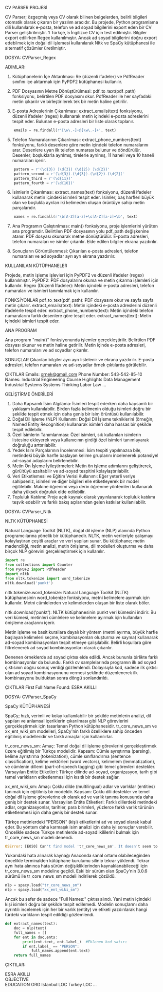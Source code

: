 CV PARSER PROJESİ

CV Parser; özgeçmiş veya CV olarak bilinen belgelerden, belirli bilgileri otomatik olarak çıkaran bir yazılım aracıdır. Bu projede, Python programlama dili kullanılarak e-posta, telefon ve ad soyad bilgilerini export eden bir CV Parser geliştirilmiştir. 1 Türkçe, 5 İngilizce CV için test edilmiştir. Bilgiler export edilirken Regex kullanılmıştır. Ancak ad soyad bilgilerini doğru export edebilmek için doğal dil işlemesi kullanılarak Nltk ve SpaCy kütüphanesi ile alternatif çözümler üretilmiştir. 

DOSYA: CVParser_Regex

ADIMLAR:
1. Kütüphanelerin İçe Aktarılması:
Re (düzenli ifadeler) ve PdfReader sınıfını içe aktarmak için PyPDF2 kütüphanesi kullanılır.

2. PDF Dosyasının Metne Dönüştürülmesi:
pdf_to_text(pdf_path) fonksiyonu, belirtilen PDF dosyasını okur.
PdfReader ile her sayfadaki metin çıkarılır ve birleştirilerek tek bir metin haline getirilir.

3. E-posta Adreslerinin Çıkarılması:
extract_emails(text) fonksiyonu, düzenli ifadeler (regex) kullanarak metin içindeki e-posta adreslerini tespit eder.
Bulunan e-posta adresleri bir liste olarak toplanır.
```python
    emails = re.findall(r'[\w\.-]+@[\w\.-]+', text)
```
5. Telefon Numaralarının Çıkarılması:
extract_phone_numbers(text) fonksiyonu, farklı desenlere göre metin içindeki telefon numaralarını arar.
Desenlere uyan ilk telefon numarası bulunur ve döndürülür.
Desenler; boşluklarla ayrılmış, tirelerle ayrılmış, 11 haneli veya 10 haneli numaraları içerir.
```python
    pattern = r'(\d{3}) (\d{3}) (\d{2}) (\d{2})'
    pattern_second = r'(\d{3})-(\d{3})-(\d{2})-(\d{2})'
    pattern_third = r'(\d{11})'
    pattern_fourth = r'(\d{10})'
```
6. İsimlerin Çıkarılması:
extract_names(text) fonksiyonu, düzenli ifadeler kullanarak metin içindeki isimleri tespit eder.
İsimler, baş harfleri büyük olan ve boşlukla ayrılan iki kelimeden oluşan örüntüye sahip metin parçalarıdır.
```python
    names = re.findall(r'\b[A-Z][a-z]+\s[A-Z][a-z]+\b', text)
```
7. Ana Programın Çalıştırılması:
main() fonksiyonu, proje işlemlerini yürüten ana programdır.
Belirtilen PDF dosyasının yolu pdf_path değişkenine atanır.
PDF dosyası okunarak metne dönüştürülür.
E-posta adresleri, telefon numaraları ve isimler çıkarılır.
Elde edilen bilgiler ekrana yazdırılır.

8. Sonuçların Görüntülenmesi:
Çıkarılan e-posta adresleri, telefon numaraları ve ad soyadlar ayrı ayrı ekrana yazdırılır.

KULLANILAN KÜTÜPHANELER

Projede, metin işleme işlevleri için PyPDF2 ve düzenli ifadeler (regex) kullanılmıştır.
PyPDF2: PDF dosyalarını okuma ve metin çıkarma işlemleri için kullanılır.
Regex (Düzenli İfadeler): Metin içindeki e-posta adresleri, telefon numaraları ve isimleri tanımlamak için kullanılır.

FONKSİYONLAR
pdf_to_text(pdf_path): PDF dosyasını okur ve sayfa sayfa metin çıkarır.
extract_emails(text): Metin içindeki e-posta adreslerini düzenli ifadelerle tespit eder.
extract_phone_numbers(text): Metin içindeki telefon numaralarını farklı desenlere göre tespit eder.
extract_names(text): Metin içindeki isimleri tespit eder.

ANA PROGRAM

Ana program "main()" fonksiyonunda işlemler gerçekleştirilir.
Belirtilen PDF dosyası okunur ve metin haline getirilir.
Metin içinde e-posta adresleri, telefon numaraları ve ad soyadlar çıkarılır.

SONUÇLAR
Çıkarılan bilgiler ayrı ayrı listelenir ve ekrana yazdırılır.
E-posta adresleri, telefon numaraları ve ad-soyadlar örnek çıktılarda görülebilir.

ÇIKTILAR
Emails: ornek@gmail.com
Phone Number: 543-542-85-10
Names:
Industrial Engineering
Course Highlights
Data Management
Industrial Systems
Systems Thinking
Labor Law
...

GELİŞTİRME ÖNERİLERİ

1. Daha Kapsamlı İsim Algılama:
İsimleri tespit ederken daha kapsamlı bir yaklaşım kullanılabilir. Birden fazla kelimenin olduğu isimleri doğru bir şekilde tespit etmek için daha geniş bir isim örüntüsü kullanılabilir.
2. Doğal Dil İşleme (NLP) Kullanımı:
Doğal Dil İşleme tekniklerini (örneğin, Named Entity Recognition) kullanarak isimleri daha hassas bir şekilde tespit edilebilir.
3. Özel İsimlerin Tanımlanması:
Özel isimleri, sık kullanılan isimlerin listesine ekleyerek veya kullanıcının girdiği özel isimleri tanımlayarak doğruluğu arttırılabilir.
4. Yedek İsim Parçalarının İncelenmesi:
İsim tespiti yapılmazsa bile, metindeki büyük harfle başlayan kelime gruplarını incelenerek potansiyel ad-soyad adaylarını belirlenebilir.
5. Metin Ön İşleme İyileştirmeleri:
Metin ön işleme adımlarını geliştirerek, gürültüyü azaltabilir ve ad-soyad tespitini kolaylaştırılabilir.
6. Veri Etiketlemesi ve Eğitim Verisi Kullanımı:
Eğer yeterli veriye sahipseniz, isimleri ve diğer bilgileri elle etiketleyerek bir model eğitilebilir. Makine öğrenimi veya derin öğrenme yöntemleri kullanarak daha yüksek doğruluk elde edilebilir.
7. Topluluk Katılımı:
Proje açık kaynak olarak yayınlanarak topluluk katılımı teşvik edebilir ve farklı bakış açılarından gelen katkılar kullanılabilir.

DOSYA: CVParser_Nltk

NLTK KÜTÜPHANESİ

Natural Language Toolkit (NLTK), doğal dil işleme (NLP) alanında Python programcılarına yönelik bir kütüphanedir. NLTK, metin verileriyle çalışmayı kolaylaştıran çeşitli araçlar ve veri yapıları sunar. Bu kütüphane; metin madenciliği, metin analizi, metin önişleme, dil modelleri oluşturma ve daha birçok NLP görevini gerçekleştirmek için kullanılır.

```python
import re
from collections import Counter
from PyPDF2 import PdfReader
import nltk
from nltk.tokenize import word_tokenize
nltk.download('punkt')
``` 

nltk.tokenize.word_tokenize: Natural Language Toolkit (NLTK) kütüphanesinin word_tokenize fonksiyonu, metni kelimelere ayırmak için kullanılır. Metni cümlelerden ve kelimelerden oluşan bir liste olarak böler.

nltk.download('punkt'): NLTK kütüphanesinin punkt veri kümesini indirir. Bu veri kümesi, metinleri cümlelere ve kelimelere ayırmak için kullanılan önişleme araçlarını içerir.

Metin işleme ve basit kurallara dayalı bir yöntem (metni ayırma, büyük harfle başlayan kelimeleri seçme, kombinasyonları oluşturma ve sayma) kullanarak ad-soyad kombinasyonları tespit etmeye çalışılabilir. Belirli koşullara göre filtrelenerek ad soyad kombinasyonları olarak çıkarılır.

Denenen örneklerde ad soyad çıktısı elde edildi. Ancak bununla birlikte farklı kombinasyonlar da bulundu. Farklı cv samplelarında programın ilk ad soyad çıktısının doğru sonuç verdiği gözlemlendi. Dolayısıyla kod, sadece ilk çıktısı olan ad soyad kombinasyonunu vermesi şeklinde düzenlenerek ilk kombinasyonu bulduktan sonra döngü sonlandırıldı.

ÇIKTILAR
First Full Name Found:
ESRA AKILLI

DOSYA: CVParser_SpaCy

SpaCy KÜTÜPHANESİ

SpaCy; hızlı, verimli ve kolay kullanılabilir bir şekilde metinlerin analizi, dil yapıları ve anlamsal içeriklerin çıkarılması gibi NLP görevlerini gerçekleştirmek için tasarlanan Python kütüphanesidir.  tr_core_news_sm ve xx_ent_wiki_sm modelleri, SpaCy'nin farklı özelliklere sahip önceden eğitilmiş modelleridir ve farklı amaçlar için kullanılırlar.

tr_core_news_sm:
Amaç: Temel doğal dil işleme görevlerini gerçekleştirmek üzere eğitilmiş bir Türkçe modelidir.
Kapsam: Cümle ayrıştırma (parsing), kelime ayrıştırma (tokenization), cümle sınıflandırma (sentence classification), kelime vektörleri (word vectors), kelimelem (lemmatization), ve cümlenin dillemi (part-of-speech tagging) gibi temel görevleri destekler.
Varsayılan Entite Etiketleri: Türkçe dilinde ad-soyad, organizasyon, tarih gibi temel varlıkların etiketlenmesi için kısıtlı bir destek sağlar.

xx_ent_wiki_sm:
Amaç: Çoklu dilde (multilingual) adlar ve varlıklar (entities) tanımak için eğitilmiş bir modeldir.
Kapsam: Çoklu dili destekler ve temel doğal dil işleme görevlerine ek olarak ad ve varlık tanıma konusunda daha geniş bir destek sunar.
Varsayılan Entite Etiketleri: Farklı dillerdeki metindeki adlar, organizasyonlar, tarihler, para birimleri, yüzlerce farklı varlık türünün etiketlenmesi için daha geniş bir destek sunar.

Türkçe metinlerdeki "PERSON" (kişi) etiketlerini ad ve soyad olarak kabul eder. Bu yöntem daha karmaşık isim analizi için daha iyi sonuçlar verebilir. Öncelikle sadece Türkçe metinlerde ad-soyad ikililerini bulmak için tr_core_news_sm modeli denendi. 

```python
OSError: [E050] Can't find model 'tr_core_news_sm'. It doesn't seem to be a Python package or a valid path to a data directory.
```

Yukarıdaki hata alınarak kaynağı Anaconda sanal ortamı olabileceğinden öncelikle terminalden kütüphane kurulumu silinip tekrar yüklendi. Tekrar aynı hata alınınca hata sürüm değişikliklerinden kaynaklanabileceği için tr_core_news_sm modeline geçildi. Eski bir sürüm olan SpaCy'nin 3.0.6 sürümü ile tr_core_news_sm modeli indirilerek çözüldü.
```python
nlp = spacy.load("tr_core_news_sm")
nlp = spacy.load("xx_ent_wiki_sm")
```
Ancak bu sefer de sadece "Full Names:" çıktısı alındı. Yani metin içindeki kişi isimleri doğru bir şekilde tespit edilemedi. Modelin sonuçlarını daha ayrıntılı incelemek için her bir varlık (entity) ve etiketi yazdırılarak hangi türdeki varlıkların tespit edildiği gözlemlendi.
```python
def extract_names(text):
    doc = nlp(text)
    full_names = []
    for ent in doc.ents:
        print(ent.text, ent.label_)  #Eklenen kod satırı
        if ent.label_ == "PERSON":  
            full_names.append(ent.text)
    return full_names
```
ÇIKTILAR:

ESRA AKILLI       
OBJECTIVE  
EDUCATION ORG
Istanbul LOC
Turkey LOC
...
